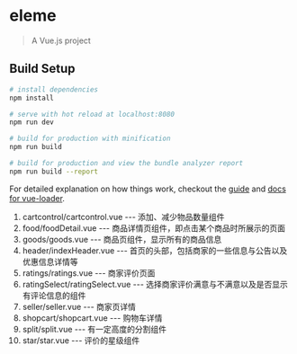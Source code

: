 # eleme

> A Vue.js project

## Build Setup

``` bash
# install dependencies
npm install

# serve with hot reload at localhost:8080
npm run dev

# build for production with minification
npm run build

# build for production and view the bundle analyzer report
npm run build --report
```

For detailed explanation on how things work, checkout the [guide](http://vuejs-templates.github.io/webpack/) and [docs for vue-loader](http://vuejs.github.io/vue-loader).

1. cartcontrol/cartcontrol.vue --- 添加、减少物品数量组件
2. food/foodDetail.vue --- 商品详情页组件，即点击某个商品时所展示的页面
3. goods/goods.vue --- 商品页组件，显示所有的商品信息
4. header/indexHeader.vue --- 首页的头部，包括商家的一些信息与公告以及优惠信息详情等
5. ratings/ratings.vue --- 商家评价页面
6. ratingSelect/ratingSelect.vue --- 选择商家评价满意与不满意以及是否显示有评论信息的组件
7. seller/seller.vue --- 商家页详情
8. shopcart/shopcart.vue --- 购物车详情
9. split/split.vue --- 有一定高度的分割组件
10. star/star.vue --- 评价的星级组件
